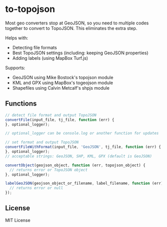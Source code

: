 # to-topojson

Most geo converters stop at GeoJSON, so you need to multiple codes together to convert to TopoJSON. This eliminates the extra step.

Helps with:

* Detecting file formats
* Best TopoJSON settings (including: keeping GeoJSON properties)
* Adding labels (using MapBox Turf.js)

Supports:

* GeoJSON using Mike Bostock's topojson module
* KML and GPX using MapBox's togeojson module
* Shapefiles using Calvin Metcalf's shpjs module

## Functions

```javascript
// detect file format and output TopoJSON
convertFile(input_file, tj_file, function (err) {
}, optional_logger);

// optional_logger can be console.log or another function for updates

// set format and output TopoJSON
convertFileWithFormat(input_file, 'GeoJSON', tj_file, function (err) {
}, optional_logger);
// acceptable strings: GeoJSON, SHP, KML, GPX (default is GeoJSON)

convertObject(geojson_object, function (err, topojson_object) {
  // returns error or TopoJSON object
}, optional_logger);

labelGeoJSON(geojson_object_or_filename, label_filename, function (err) {
  // returns error or null
});
```

## License

MIT License
